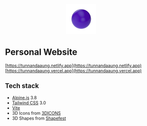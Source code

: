 <p align="center"><img width="100" src="./assets/sphere.png" alt="Logo"></p>

# Personal Website

[https://tunnandaaung.netlify.app](https://tunnandaaung.netlify.app) <br/>
[https://tunnandaaung.vercel.app](https://tunnandaaung.vercel.app)

## Tech stack

- [Alpine.js](https://alpinejs.dev/) 3.8
- [Tailwind CSS](https://tailwindcss.com/) 3.0
- [Vite](https://vitejs.dev)
- 3D Icons from [3DICONS](https://3dicons.co/)
- 3D Shapes from [Shapefest](https://shapefest.com)
